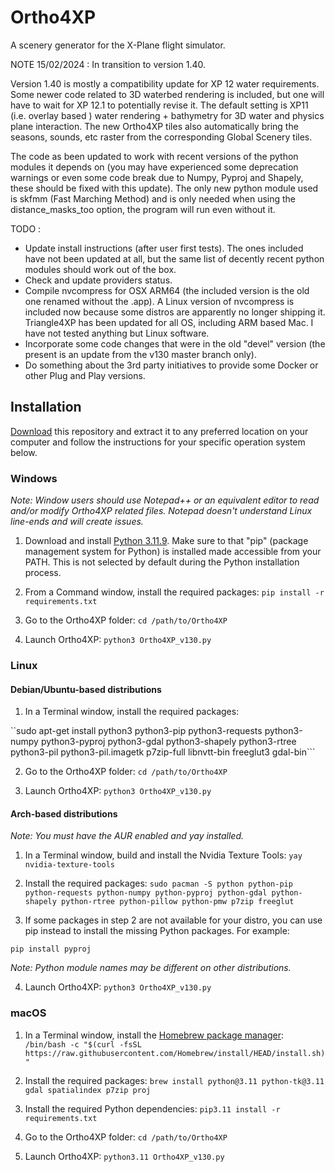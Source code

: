 # Ortho4XP
A scenery generator for the X-Plane flight simulator.

NOTE 15/02/2024 : In transition to version 1.40.

Version 1.40 is mostly a compatibility update for XP 12 water requirements.
Some newer code related to 3D waterbed rendering is included, but one will have
to wait for XP 12.1 to potentially revise it. The default setting is XP11 (i.e. 
overlay based ) water rendering + bathymetry for 3D water and physics plane interaction. 
The new Ortho4XP tiles also automatically bring the seasons, sounds, etc raster from the
corresponding Global Scenery tiles.

The code as been updated to work with recent versions of the python modules it
depends on (you may have experienced some deprecation warnings or even some
code break due to Numpy, Pyproj and Shapely, these should be fixed with this
update). The only new python module used is skfmm (Fast Marching Method) and is only needed when using 
the distance_masks_too option, the program will run even without it.


TODO :
- Update install instructions (after user first tests). The ones included have
  not been updated at all, but the same list of decently recent python modules should 
  work out of the box.
- Check and update providers status.
- Compile nvcompress for OSX ARM64 (the included version is the old one renamed without the
  .app). A Linux version of nvcompress is included now because some distros are apparently 
  no longer shipping it. Triangle4XP has been updated for all OS, including ARM based Mac.
  I have not tested anything but Linux software.
- Incorporate some code changes that were in the old "devel" version (the
  present is an update from the v130 master branch only).
- Do something about the 3rd party initiatives to provide some Docker or other 
  Plug and Play versions.

## Installation

[Download](https://github.com/oscarpilote/Ortho4XP/archive/refs/heads/master.zip) this repository and extract it to any preferred location on your computer and follow the instructions for your specific operation system below.

### Windows

*Note: Window users should use Notepad++ or an equivalent editor to read and/or modify Ortho4XP related files. Notepad doesn't understand Linux line-ends and will create issues.*

1. Download and install [Python 3.11.9](https://www.python.org/downloads/release/python-3119/). Make sure to that "pip" (package management system for Python)
is installed made accessible from your PATH. This is not selected by default during the Python installation process.

2. From a Command window, install the required packages:
```pip install -r requirements.txt```

3. Go to the Ortho4XP folder:
```cd /path/to/Ortho4XP```

4. Launch Ortho4XP:
```python3 Ortho4XP_v130.py```

### Linux 

#### Debian/Ubuntu-based distributions 

1. In a Terminal window, install the required packages:

``sudo apt-get install python3 python3-pip python3-requests python3-numpy python3-pyproj python3-gdal python3-shapely python3-rtree python3-pil python3-pil.imagetk p7zip-full libnvtt-bin freeglut3 gdal-bin```

2. Go to the Ortho4XP folder:
```cd /path/to/Ortho4XP```

3. Launch Ortho4XP:
```python3 Ortho4XP_v130.py```

#### Arch-based distributions

*Note: You must have the AUR enabled and yay installed.*

1. In a Terminal window, build and install the Nvidia Texture Tools:
```yay nvidia-texture-tools```

2. Install the required packages:
```sudo pacman -S python python-pip python-requests python-numpy python-pyproj python-gdal python-shapely python-rtree python-pillow python-pmw p7zip freeglut```

3. If some packages in step 2 are not available for your distro, you can use pip instead to install the missing Python packages. For example:

```pip install pyproj```

*Note: Python module names may be different on other distributions.*

4. Launch Ortho4XP:
```python3 Ortho4XP_v130.py```

### macOS

1. In a Terminal window, install the [Homebrew package manager](https://brew.sh):
```/bin/bash -c "$(curl -fsSL https://raw.githubusercontent.com/Homebrew/install/HEAD/install.sh)"```

2. Install the required packages:
```brew install python@3.11 python-tk@3.11 gdal spatialindex p7zip proj```

3. Install the required Python dependencies:
```pip3.11 install -r requirements.txt```

4. Go to the Ortho4XP folder:
```cd /path/to/Ortho4XP```

5. Launch Ortho4XP:
```python3.11 Ortho4XP_v130.py```
